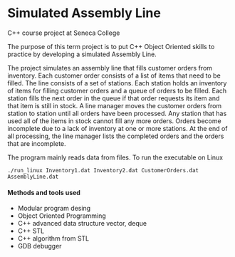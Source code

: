 Simulated Assembly Line
=======================

C++ course project at Seneca College

The purpose of this term project is to put C++ Object Oriented skills to practice by developing a simulated Assembly Line.

The project simulates an assembly line that fills customer orders from inventory. Each customer order consists of a list
of items that need to be filled. The line consists of a set of stations. Each station holds an inventory of items for 
filling customer orders and a queue of orders to be filled. Each station fills the next order in the queue if that order
requests its item and that item is still in stock. A line manager moves the customer orders from station to station until
all orders have been processed. Any station that has used all of the items in stock cannot fill any more orders. Orders
become incomplete due to a lack of inventory at one or more stations. At the end of all processing, the line manager 
lists the completed orders and the orders that are incomplete.

The program mainly reads data from files. 
To run the executable on Linux 

`./run_linux Inventory1.dat Inventory2.dat CustomerOrders.dat AssemblyLine.dat`


#### Methods and tools used
- Modular program desing
- Object Oriented Programming
- C++ advanced data structure vector, deque
- C++ STL
- C++ algorithm from STL
- GDB debugger

